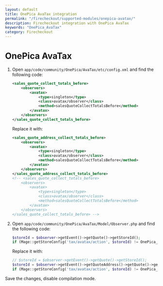 ```yaml
---
layout: default
title: OnePica AvaTax integration
permalink: "/firecheckout/supported-modules/onepica-avatax/"
description: Firecheckout integration with OnePica AvaTax
keywords: "OnePica_AvaTax"
category: Firecheckout
---
```


# OnePica AvaTax

1.  Open `app/code/community/OnePica/AvaTax/etc/config.xml` and find the
    following code:

    ```xml
    <sales_quote_collect_totals_before>
        <observers>
            <avatax>
                <type>singleton</type>
                <class>avatax/observer</class>
                <method>salesQuoteCollectTotalsBefore</method>
            </avatax>
        </observers>
    </sales_quote_collect_totals_before>
    ```

    Replace it with:

    ```xml
    <sales_quote_address_collect_totals_before>
        <observers>
            <avatax>
                <type>singleton</type>
                <class>avatax/observer</class>
                <method>salesQuoteCollectTotalsBefore</method>
            </avatax>
        </observers>
    </sales_quote_address_collect_totals_before>
    <!-- <sales_quote_collect_totals_before>
        <observers>
            <avatax>
                <type>singleton</type>
                <class>avatax/observer</class>
                <method>salesQuoteCollectTotalsBefore</method>
            </avatax>
        </observers>
    </sales_quote_collect_totals_before> -->
    ```

2.  Open `app/code/community/OnePica/AvaTax/Model/Observer.php` and find the
    following code:

    ```php
    $storeId = $observer->getEvent()->getQuote()->getStoreId();
    if (Mage::getStoreConfig('tax/avatax/action', $storeId) != OnePica_AvaTax_Model_Config::ACTION_DISABLE) {
    ```

    Replace it with:

    ```php
    // $storeId = $observer->getEvent()->getQuote()->getStoreId();
    $storeId = $observer->getEvent()->getQuoteAddress()->getQuote()->getStoreId();
    if (Mage::getStoreConfig('tax/avatax/action', $storeId) != OnePica_AvaTax_Model_Config::ACTION_DISABLE) {
    ```

Save the changes, disable compilation mode.
